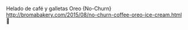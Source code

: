 Helado de café y galletas Oreo {No-Churn}	http://bromabakery.com/2015/08/no-churn-coffee-oreo-ice-cream.html	
਍